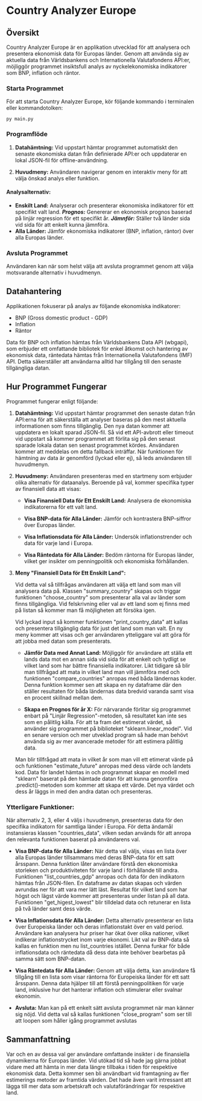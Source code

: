 # Country Analyzer Europe

## Översikt

Country Analyzer Europe är en applikation utvecklad för att analysera och presentera ekonomisk data för Europas länder. Genom att använda sig av aktuella data från Världsbankens och Internationella Valutafondens API:er, möjliggör programmet insiktsfull analys av nyckelekonomiska indikatorer som BNP, inflation och räntor.

### Starta Programmet

För att starta Country Analyzer Europe, kör följande kommando i terminalen eller kommandotolken:

```
py main.py
```

### Programflöde

1. **Datahämtning:** Vid uppstart hämtar programmet automatiskt den senaste ekonomiska datan från definierade API:er och uppdaterar en lokal JSON-fil för offline-användning.

2. **Huvudmeny:** Användaren navigerar genom en interaktiv meny för att välja önskad analys eller funktion.

#### Analysalternativ:

- **Enskilt Land:** Analyserar och presenterar ekonomiska indikatorer för ett specifikt valt land.
***Prognos:*** Genererar en ekonomisk prognos baserad på linjär regression för ett specifikt år.
***Jämnför:*** Ställer två länder sida vid sida för att enkelt kunna jämnföra.
- **Alla Länder:** Jämför ekonomiska indikatorer (BNP, inflation, räntor) över alla Europas länder.

### Avsluta Programmet

Användaren kan när som helst välja att avsluta programmet genom att välja motsvarande alternativ i huvudmenyn.


## Datahantering

Applikationen fokuserar på analys av följande ekonomiska indikatorer:

- BNP (Gross domestic product - GDP)
- Inflation
- Räntor

Data för BNP och inflation hämtas från Världsbankens Data API (wbgapi), som erbjuder ett omfattande bibliotek för enkel åtkomst och hantering av ekonomisk data, räntedata hämtas från Internationella Valutafondens (IMF) API. Detta säkerställer att användarna alltid har tillgång till den senaste tillgängliga datan. 

## Hur Programmet Fungerar

Programmet fungerar enligt följande:

1. **Datahämtning:** Vid uppstart hämtar programmet den senaste datan från API:erna för att säkerställa att analyser baseras på den mest aktuella informationen som finns tillgänglig. Den nya datan kommer att uppdatera en lokalt sparad JSON-fil. Så vid ett API-avbrott eller timeout vid uppstart så kommer programmet att förlita sig på den senast sparade lokala datan sen senast programmet kördes. Användaren kommer att meddelas om detta fallback inträffar. När funktionen för hämtning av data är genomförd (lyckad eller ej), så leds användaren till huvudmenyn.

2. **Huvudmeny:** Användaren presenteras med en startmeny som erbjuder olika alternativ för dataanalys. Beroende på val, kommer specifika typer av finansiell data att visas:

   - **Visa Finansiell Data för Ett Enskilt Land:** Analysera de ekonomiska indikatorerna för ett valt land.

   - **Visa BNP-data för Alla Länder:** Jämför och kontrastera BNP-siffror över Europas länder.

   - **Visa Inflationsdata för Alla Länder:** Undersök inflationstrender och data för varje land i Europa.

   - **Visa Räntedata för Alla Länder:** Bedöm räntorna för Europas länder, vilket ger insikter om penningpolitik och ekonomiska förhållanden.

3. **Meny "Finansiell Data för Ett Enskilt Land":**

   Vid detta val så tillfrågas användaren att välja ett land som man vill analysera data på. Klassen "summary_country" skapas och triggar funktionen "choose_country" som presenterar alla val av länder som finns tillgängliga. Vid felskrivning eller val av ett land som ej finns med på listan så kommer man få möjligheten att försöka igen. 

   Vid lyckad input så kommer funktionen "print_country_data" att kallas och presentera tillgänglig data för just det land som man valt.
   En ny meny kommer att visas och ger användaren ytteliggare val att göra för att jobba med datan som presenterats. 
   
   - **Jämför Data med Annat Land:** Möjliggör för användare att ställa ett lands data mot en annan sida vid sida för att enkelt och tydligt se vilket land som har bättre finansiella indikatorer. Likt tidigare så blir man tillfrågad att mata in vilket land man vill jämnföra med och funktionen "compare_countries" anropas med båda ländernas koder. Denna funktion kommer sen att skapa en ny dataframe där den ställer resultaten för båda ländernas data bredvid varanda samt visa en procent skillnad mellan dem.
   
   - **Skapa en Prognos för år X:** För närvarande förlitar sig programmet enbart på "Linjär Regression"-metoden, så resultatet kan inte ses som en pålitlig källa. För att ta fram det estimerat värdet, så använder sig programmet på biblioteket "sklearn.linear_model".
   Vid en senare version och mer utveklad program så hade man behövt använda sig av mer avancerade metoder för att estimera pålitlig data.
 
   Man blir tillfrågad att mata in vilket år som man vill ett etimerat värde på och funktionen "estimate_future" anropas med dess värde och landets kod.
   Data för landet hämtas in och programmat skapar en modell med "sklearn" baserat på den hämtade datan för att kunna genomföra .predict()-metoden som kommer att skapa ett värde.
   Det nya värdet och dess år läggs in med den andra datan och presenteras. 


### Ytterligare Funktioner:

När alternativ 2, 3, eller 4 väljs i huvudmenyn, presenteras data för den specifika indikatorn för samtliga länder i Europa. För detta ändamål instansieras klassen "countries_data", vilken sedan används för att anropa den relevanta funktionen baserat på användarens val.

- **Visa BNP-data för Alla Länder:** När detta val väljs, visas en lista över alla Europas länder tillsammans med deras BNP-data för ett satt årsspann. Denna funktion låter användare förstå den ekonomiska storleken och produktiviteten för varje land i förhållande till andra. Funktionen "list_countries_gdp" anropas och data för den indikatorn hämtas från JSON-filen. En dataframe av datan skapas och värden avrundas ner för att vara mer lätt läst. 
Resultat för vilket land som har högst och lägst värde kommer att presenteras under listan på all data. Funktionen "get_higest_lowest" blir tilldelad data och retunerar en lista på två länder samt dess värde.

- **Visa Inflationsdata för Alla Länder:** Detta alternativ presenterar en lista över Europeiska länder och deras inflationstakt över en vald period. Användare kan analysera hur priser har ökat över olika nationer, vilket indikerar inflationstrycket inom varje ekonomi.
Likt val av BNP-data så kallas en funktion men nu list_countries istället. Denna funkar för både inflationsdata och räntedata då dess data inte behöver bearbetas på samma sätt som BNP-datan.

- **Visa Räntedata för Alla Länder:** Genom att välja detta, kan användare få tillgång till en lista som visar räntorna för Europeiska länder för ett satt årsspann. Denna data hjälper till att förstå penningpolitiken för varje land, inklusive hur det hanterar inflation och stimulerar eller svalnar ekonomin.

- **Avsluta:** Man kan på ett enkelt sätt avsluta programmet när man känner sig nöjd. Vid detta val så kallas funktionen "close_program" som ser till att loopen som håller igång programmet avslutas

## Sammanfattning

Var och en av dessa val ger användare omfattande insikter i de finansiella dynamikerna för Europas länder. Vid utökad tid så hade jag gärna jobbat vidare med att hämta in mer data längre tillbaka i tiden för respektive ekonomisk data. Detta kommer sen bli användbart vid framtagning av fler estimerings metoder av framtida värden. Det hade även varit intressant att lägga till mer data som arbetskraft och valutaförändringar för respektive land. 






